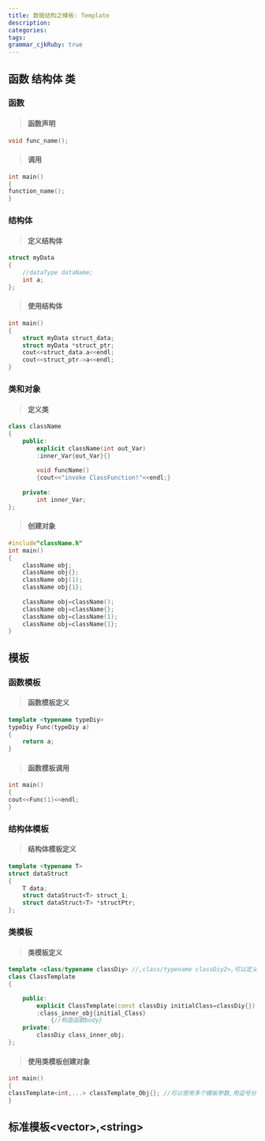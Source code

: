```yaml
---
title: 数据结构之模板: Template
description: 
categories:
tags: 
grammar_cjkRuby: true
---
```



## 函数 结构体 类

### 函数
> #### 函数声明
```c++
void func_name();
```

> #### 调用
```c++
int main()
{
function_name();
}
```

### 结构体
> #### 定义结构体

```c++
struct myData
{
	//dataType dataName;
	int a;
};

```

> #### 使用结构体

```c++
int main()
{
	struct myData struct_data;
	struct myData *struct_ptr;
	cout<<struct_data.a<<endl;
	cout<<struct_ptr->a<<endl;
}

```

### 类和对象

> #### 定义类

```c++
class className
{
	public:
		explicit className(int out_Var)
		:inner_Var{out_Var}{}
		
		void funcName()
		{cout<<"invoke ClassFunction!"<<endl;}
		
	private:
		int inner_Var;
};
```

> #### 创建对象

```c++
#include"className.h"
int main()
{
	className obj;            
	className obj{};
	className obj(1);
	className obj{1}; 
	
	className obj=className(); 
	className obj=className{};
	className obj=className(1); 
	className obj=className{1};
}
```

## 模板
### 函数模板
> #### 函数模板定义

```c++
template <typename typeDiy>
typeDiy Func(typeDiy a)
{
	return a;
}
```
> #### 函数模板调用

```c++
int main()
{
cout<<Func(1)<<endl;
}
```


### 结构体模板
> #### 结构体模板定义

```c++
template <typename T>
struct dataStruct
{
	T data;
	struct dataStruct<T> struct_1;
	struct dataStruct<T> *structPtr;
};

```

### 类模板
> #### 类模板定义

```c++
template <class/typename classDiy> //,class/typename classDiy2>,可以定义多个模板参数
class ClassTemplate
{

	public:
		explicit ClassTemplate(const classDiy initialClass=classDiy{})
		:class_inner_obj{initial_Class}
			{//构造函数body}
	private:
		classDiy class_inner_obj;
};
```

> #### 使用类模板创建对象

```c++
int main()
{
classTemplate<int,...> classTemplate_Obj{}; //可以使用多个模板参数,用逗号分隔开
}
```

## 标准模板\<vector>,\<string>